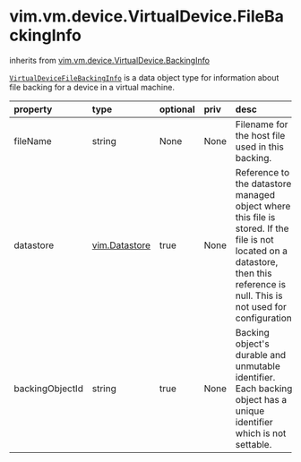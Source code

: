 vim.vm.device.VirtualDevice.FileBackingInfo
===========================================
inherits from [vim.vm.device.VirtualDevice.BackingInfo](docs/vim.vm.device.VirtualDevice.BackingInfo.md)


<code><a href="vim.vm.device.VirtualDevice.FileBackingInfo.md">VirtualDeviceFileBackingInfo</a></code> is a data object type   for information about file backing for a device in a virtual machine.

| property | type | optional | priv | desc |
|:---------|:-----|:---------|:-----|:-----|
| fileName | string | None | None | Filename for the host file used in this backing. |
| datastore | [vim.Datastore](vim.Datastore.md "vim.Datastore") | true | None | Reference to the datastore managed object where this file is stored.   If the file is not located on a datastore, then this reference is null.   This is not used for configuration. |
| backingObjectId | string | true | None | Backing object's durable and unmutable identifier.  Each backing object has a unique identifier which is not settable. |


